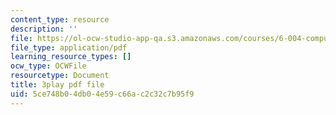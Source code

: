 ```yaml
---
content_type: resource
description: ''
file: https://ol-ocw-studio-app-qa.s3.amazonaws.com/courses/6-004-computation-structures-spring-2017/5ce748b04db04e59c66ac2c32c7b95f9_i1tUBZLWD3o.pdf
file_type: application/pdf
learning_resource_types: []
ocw_type: OCWFile
resourcetype: Document
title: 3play pdf file
uid: 5ce748b0-4db0-4e59-c66a-c2c32c7b95f9
---
```

